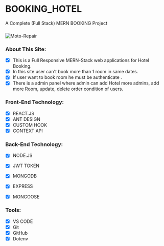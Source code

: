 # BOOKING_HOTEL
A Complete (Full Stack) MERN BOOKING Project

###

<img src="https://res.cloudinary.com/dzghsspe7/image/upload/v1662156277/booking/jbmnvzggbu9orngvbx0r.png" alt="Moto-Repair" border="0" />

### About This Site:

- [x] This is a Full Responsive MERN-Stack web applications for Hotel Booking.
- [x] In this site user can't book  more than 1 room in same dates.
- [x] If user want to book room he must be authenticate .
- [x] There is a admin panel where admin can add Hotel more admins, add more Room, update, delete order condition of users.

### Front-End Technology:

- [x] REACT.JS
- [x] ANT DESIGN
- [x] CUSTOM HOOK
- [x] CONTEXT API

### Back-End Technology:

- [x] NODE.JS
- [x] JWT TOKEN
- [x] MONGODB
- [x] EXPRESS
- [x] MONGOOSE


### Tools:

- [x] VS CODE
- [x] Git
- [x] GitHub
- [x] Dotenv
